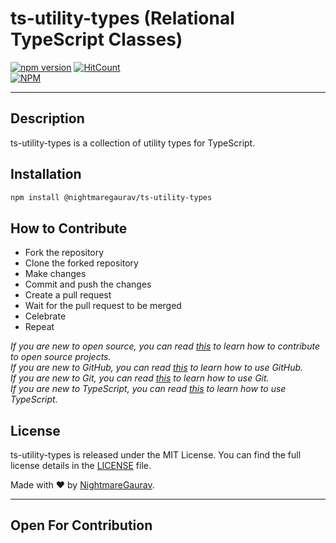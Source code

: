 # ts-utility-types (Relational TypeScript Classes)
[![npm version](https://badge.fury.io/js/@nightmaregaurav%2Fts-utility-types.svg)](https://badge.fury.io/js/@nightmaregaurav%2Fts-utility-types)
[![HitCount](https://hits.dwyl.com/nightmaregaurav/ts-utility-types.svg?style=flat)](http://hits.dwyl.com/nightmaregaurav/ts-utility-types)<br>
[![NPM](https://nodei.co/npm/@nightmaregaurav/ts-utility-types.png?mini=true)](https://nodei.co/npm/@nightmaregaurav/ts-utility-types/)
***

## Description
ts-utility-types is a collection of utility types for TypeScript.

## Installation
```bash
npm install @nightmaregaurav/ts-utility-types
````

## How to Contribute
* Fork the repository
* Clone the forked repository
* Make changes
* Commit and push the changes
* Create a pull request
* Wait for the pull request to be merged
* Celebrate
* Repeat

*If you are new to open source, you can read [this](https://opensource.guide/how-to-contribute/) to learn how to contribute to open source projects.*<br>
*If you are new to GitHub, you can read [this](https://guides.github.com/activities/hello-world/) to learn how to use GitHub.*<br>
*If you are new to Git, you can read [this](https://www.atlassian.com/git/tutorials/learn-git-with-bitbucket-cloud) to learn how to use Git.*<br>
*If you are new to TypeScript, you can read [this](https://www.typescriptlang.org/docs/handbook/typescript-in-5-minutes.html) to learn how to use TypeScript.*<br>


## License
ts-utility-types is released under the MIT License. You can find the full license details in the [LICENSE](LICENSE) file.

Made with ❤️ by [NightmareGaurav](https://github.com/nightmaregaurav).

---
Open For Contribution
---
